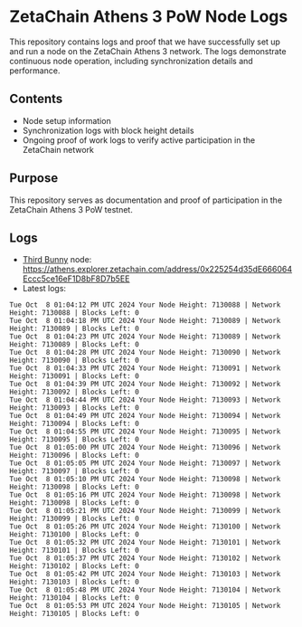 # ZetaChain Athens 3 PoW Node Logs
This repository contains logs and proof that we have successfully set up and run a node on the ZetaChain Athens 3 network. The logs demonstrate continuous node operation, including synchronization details and performance.

## Contents
- Node setup information
- Synchronization logs with block height details
- Ongoing proof of work logs to verify active participation in the ZetaChain network

## Purpose
This repository serves as documentation and proof of participation in the ZetaChain Athens 3 PoW testnet.

## Logs

- [Third Bunny](https://thirdbunny.xyz/) node: https://athens.explorer.zetachain.com/address/0x225254d35dE666064Eccc5ce16eF1D8bF8D7b5EE
- Latest logs:
```
Tue Oct  8 01:04:12 PM UTC 2024 Your Node Height: 7130088 | Network Height: 7130088 | Blocks Left: 0
Tue Oct  8 01:04:18 PM UTC 2024 Your Node Height: 7130089 | Network Height: 7130089 | Blocks Left: 0
Tue Oct  8 01:04:23 PM UTC 2024 Your Node Height: 7130089 | Network Height: 7130089 | Blocks Left: 0
Tue Oct  8 01:04:28 PM UTC 2024 Your Node Height: 7130090 | Network Height: 7130090 | Blocks Left: 0
Tue Oct  8 01:04:33 PM UTC 2024 Your Node Height: 7130091 | Network Height: 7130091 | Blocks Left: 0
Tue Oct  8 01:04:39 PM UTC 2024 Your Node Height: 7130092 | Network Height: 7130092 | Blocks Left: 0
Tue Oct  8 01:04:44 PM UTC 2024 Your Node Height: 7130093 | Network Height: 7130093 | Blocks Left: 0
Tue Oct  8 01:04:49 PM UTC 2024 Your Node Height: 7130094 | Network Height: 7130094 | Blocks Left: 0
Tue Oct  8 01:04:55 PM UTC 2024 Your Node Height: 7130095 | Network Height: 7130095 | Blocks Left: 0
Tue Oct  8 01:05:00 PM UTC 2024 Your Node Height: 7130096 | Network Height: 7130096 | Blocks Left: 0
Tue Oct  8 01:05:05 PM UTC 2024 Your Node Height: 7130097 | Network Height: 7130097 | Blocks Left: 0
Tue Oct  8 01:05:10 PM UTC 2024 Your Node Height: 7130098 | Network Height: 7130098 | Blocks Left: 0
Tue Oct  8 01:05:16 PM UTC 2024 Your Node Height: 7130098 | Network Height: 7130098 | Blocks Left: 0
Tue Oct  8 01:05:21 PM UTC 2024 Your Node Height: 7130099 | Network Height: 7130099 | Blocks Left: 0
Tue Oct  8 01:05:26 PM UTC 2024 Your Node Height: 7130100 | Network Height: 7130100 | Blocks Left: 0
Tue Oct  8 01:05:32 PM UTC 2024 Your Node Height: 7130101 | Network Height: 7130101 | Blocks Left: 0
Tue Oct  8 01:05:37 PM UTC 2024 Your Node Height: 7130102 | Network Height: 7130102 | Blocks Left: 0
Tue Oct  8 01:05:42 PM UTC 2024 Your Node Height: 7130103 | Network Height: 7130103 | Blocks Left: 0
Tue Oct  8 01:05:48 PM UTC 2024 Your Node Height: 7130104 | Network Height: 7130104 | Blocks Left: 0
Tue Oct  8 01:05:53 PM UTC 2024 Your Node Height: 7130105 | Network Height: 7130105 | Blocks Left: 0
```
